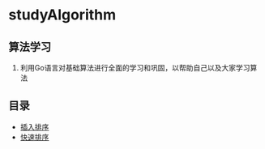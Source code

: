 # studyAlgorithm
## 算法学习
1. 利用Go语言对基础算法进行全面的学习和巩固，以帮助自己以及大家学习算法

## 目录

* [插入排序](https://github.com/xiangdong1987/studyAlgorithm/tree/master/insertSort "快速排序")
* [快速排序](https://github.com/xiangdong1987/studyAlgorithm/tree/master/quickSort "快速排序")